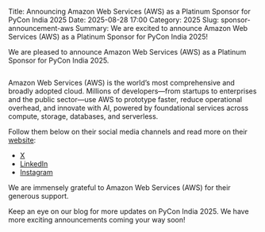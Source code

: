 Title: Announcing Amazon Web Services (AWS) as a Platinum Sponsor for PyCon India 2025
Date: 2025-08-28 17:00
Category: 2025
Slug: sponsor-announcement-aws
Summary: We are excited to announce Amazon Web Services (AWS) as a Platinum Sponsor for PyCon India 2025!

<!-- PELICAN_END_SUMMARY -->

We are pleased to announce Amazon Web Services (AWS) as a Platinum Sponsor for PyCon India 2025.

<p align="center" data-aos="fade-right"  data-aos-duration="1000">
    <img src="{static}/images/2025/sponsors/aws.svg" alt="" class="img-fluid" style="border-radius: 0%; max-height: 100px;">
</p>

Amazon Web Services (AWS) is the world’s most comprehensive and broadly adopted cloud. Millions of developers—from startups to enterprises and the public sector—use AWS to prototype faster, reduce operational overhead, and innovate with AI, powered by foundational services across compute, storage, databases, and serverless.

Follow them below on their social media channels and read more on their [website](https://aws.amazon.com/):

- [X](https://x.com/awsdevelopers)
- [LinkedIn](https://www.linkedin.com/showcase/aws-developers/posts/?feedView=all)
- [Instagram](https://www.instagram.com/awsdevelopers/)


We are immensely grateful to Amazon Web Services (AWS) for their generous support.

Keep an eye on our blog for more updates on PyCon India 2025. We have more exciting announcements coming your way soon!